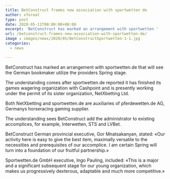 ```yaml
---
title: BetConstruct frames new association with sportwetten de
author: xforeal 
type: post
date: 2020-05-11T00:00:00+00:00
excerpt: 'BetConstruct has marked an arrangement with sportwetten '
url: /betconstruct-frames-new-association-with-sportwetten-de/
image : images/news/2020/05/BetConstructSportwetten-1-1.jpg
categories:
  - news

---
```

BetConstruct has marked an arrangement with sportwetten.de that will see the German bookmaker utilize the providers Spring stage. 

The understanding comes after sportwetten.de reported it has finished its games wagering organization with Cashpoint and is presently working under the permit of its sister organization, NetXbetting Ltd. 

Both NetXbetting and sportwetten.de are auxiliaries of pferdewetten.de AG, Germanys horseracing gaming supplier. 

The understanding sees BetConstruct add the administrator to existing accomplices, for example, Interwetten, STS and LVBet. 

BetConstruct German provincial executive, Gor Mnatsakanyan, stated: &#171;Our activity here is easy to give the best item, maximally versatile to the necessities and prerequisites of our accomplice. I am certain Spring will turn into a foundation of our fruitful partnership.&#187; 

Sportwetten.de GmbH executive, Ingo Pauling, included: &#171;This is a major and a significant subsequent stage for our young organization, which makes us progressively dexterous, adaptable and much more competitive.&#187;
